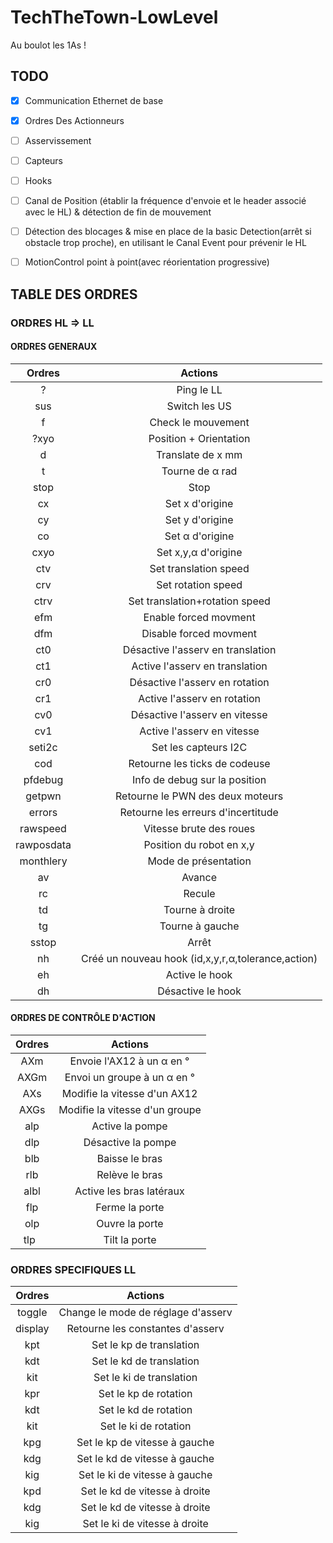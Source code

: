 # TechTheTown-LowLevel
Au boulot les 1As !

## TODO

- [x] Communication Ethernet de base
- [x] Ordres Des Actionneurs
- [ ] Asservissement
- [ ] Capteurs
- [ ] Hooks
- [ ] Canal de Position (établir la fréquence d'envoie et le header associé avec le HL) & détection de fin de mouvement
- [ ] Détection des blocages & mise en place de la basic Detection(arrêt si obstacle trop proche), en utilisant le Canal Event pour prévenir le HL
- [ ] MotionControl point à point(avec réorientation progressive)


## TABLE DES ORDRES
### ORDRES HL ⇒ LL
#### ORDRES GENERAUX

|   Ordres  |                       Actions                      |
|:---------:|:--------------------------------------------------:|
|     ?     |                     Ping le LL                     |
|    sus    |                    Switch les US                   |
|     f     |                 Check le mouvement                 |
|    ?xyo   |               Position + Orientation               |
|     d     |                  Translate de x mm                 |
|     t     |                   Tourne de α rad                  |
|    stop   |                        Stop                        |
|     cx    |                   Set x d'origine                  |
|     cy    |                   Set y d'origine                  |
|     co    |                   Set α d'origine                  |
|    cxyo   |                 Set x,y,α d'origine                |
|    ctv    |                Set translation speed               |
|    crv    |                 Set rotation speed                 |
|    ctrv   |           Set translation+rotation speed           |
|    efm    |                Enable forced movment               |
|    dfm    |               Disable forced movment               |
|    ct0    |          Désactive l'asserv en translation         |
|    ct1    |           Active l'asserv en translation           |
|    cr0    |           Désactive l'asserv en rotation           |
|    cr1    |             Active l'asserv en rotation            |
|    cv0    |            Désactive l'asserv en vitesse           |
|    cv1    |             Active l'asserv en vitesse             |
|   seti2c  |                Set les capteurs I2C                |
|    cod    |            Retourne les ticks de codeuse           |
|  pfdebug  |            Info de debug sur la position           |
|   getpwn  |          Retourne le PWN des deux moteurs          |
|   errors  |         Retourne les erreurs d'incertitude         |
|  rawspeed |               Vitesse brute des roues              |
| rawposdata|              Position du robot en x,y              |
| monthlery |                Mode de présentation                |
|     av    |                       Avance                       |
|     rc    |                       Recule                       |
|     td    |                   Tourne à droite                  |
|     tg    |                   Tourne à gauche                  |
|   sstop   |                        Arrêt                       |
|     nh    | Créé un nouveau hook (id,x,y,r,α,tolerance,action) |
|     eh    |                   Active le hook                   |
|     dh    |                  Désactive le hook                 |


#### ORDRES DE CONTRÔLE D'ACTION

|   Ordres  |                       Actions                      |
|:---------:|:--------------------------------------------------:|
|    AXm    |              Envoie l'AX12 à un α en °             |
|    AXGm   |             Envoi un groupe à un α en °            |
|    AXs    |            Modifie la vitesse d'un AX12            |
|    AXGs   |           Modifie la vitesse d'un groupe           |
|    alp    |                  Active la pompe                   |
|    dlp    |                 Désactive la pompe                 |
|    blb    |                   Baisse le bras                   |
|    rlb    |                   Relève le bras                   |
|    albl   |              Active les bras latéraux              |
|    flp    |                   Ferme la porte                   |
|    olp    |                   Ouvre la porte                   |
|    tlp    |                   Tilt la porte                    |




### ORDRES SPECIFIQUES LL

|   Ordres  |                       Actions                      |
|:---------:|:--------------------------------------------------:|
|   toggle  |         Change le mode de réglage d'asserv         |
|  display  |          Retourne les constantes d'asserv          |
|    kpt    |              Set le kp de translation              |
|    kdt    |              Set le kd de translation              |
|    kit    |              Set le ki de translation              |
|    kpr    |                Set le kp de rotation               |
|    kdt    |                Set le kd de rotation               |
|    kit    |                Set le ki de rotation               |
|    kpg    |            Set le kp de vitesse à gauche           |
|    kdg    |            Set le kd de vitesse à gauche           |
|    kig    |            Set le ki de vitesse à gauche           |
|    kpd    |            Set le kd de vitesse à droite           |
|    kdg    |            Set le kd de vitesse à droite           |
|    kig    |            Set le ki de vitesse à droite           |
